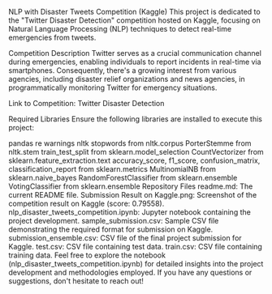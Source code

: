 NLP with Disaster Tweets Competition (Kaggle)
This project is dedicated to the "Twitter Disaster Detection" competition hosted on Kaggle, focusing on Natural Language Processing (NLP) techniques to detect real-time emergencies from tweets.

Competition Description
Twitter serves as a crucial communication channel during emergencies, enabling individuals to report incidents in real-time via smartphones. Consequently, there's a growing interest from various agencies, including disaster relief organizations and news agencies, in programmatically monitoring Twitter for emergency situations.

Link to Competition: Twitter Disaster Detection

Required Libraries
Ensure the following libraries are installed to execute this project:

pandas
re
warnings
nltk
stopwords from nltk.corpus
PorterStemme from nltk.stem
train_test_split from sklearn.model_selection
CountVectorizer from sklearn.feature_extraction.text
accuracy_score, f1_score, confusion_matrix, classification_report from sklearn.metrics
MultinomialNB from sklearn.naive_bayes
RandomForestClassifier from sklearn.ensemble
VotingClassifier from sklearn.ensemble
Repository Files
readme.md: The current README file.
Submission Result on Kaggle.png: Screenshot of the competition result on Kaggle (score: 0.79558).
nlp_disaster_tweets_competition.ipynb: Jupyter notebook containing the project development.
sample_submission.csv: Sample CSV file demonstrating the required format for submission on Kaggle.
submission_ensemble.csv: CSV file of the final project submission for Kaggle.
test.csv: CSV file containing test data.
train.csv: CSV file containing training data.
Feel free to explore the notebook (nlp_disaster_tweets_competition.ipynb) for detailed insights into the project development and methodologies employed. If you have any questions or suggestions, don't hesitate to reach out!
